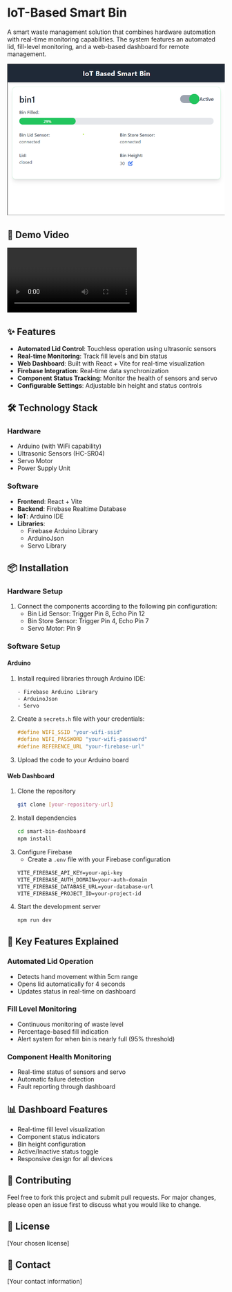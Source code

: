 # IoT-Based Smart Bin

A smart waste management solution that combines hardware automation with real-time monitoring capabilities. The system features an automated lid, fill-level monitoring, and a web-based dashboard for remote management.

![Smart Bin Dashboard](Readme-files/smart-bin.png)

## 🎥 Demo Video
<video src="https://raw.githubusercontent.com/curious-vv1/IoT-Based-Smart-Bin/blob/main/Readme-files/Smart-Bin-comp.mp4" controls="controls" style="max-width: 730px;">
</video>

## ✨ Features

- **Automated Lid Control**: Touchless operation using ultrasonic sensors
- **Real-time Monitoring**: Track fill levels and bin status
- **Web Dashboard**: Built with React + Vite for real-time visualization
- **Firebase Integration**: Real-time data synchronization
- **Component Status Tracking**: Monitor the health of sensors and servo
- **Configurable Settings**: Adjustable bin height and status controls

## 🛠️ Technology Stack

### Hardware
- Arduino (with WiFi capability)
- Ultrasonic Sensors (HC-SR04)
- Servo Motor
- Power Supply Unit

### Software
- **Frontend**: React + Vite
- **Backend**: Firebase Realtime Database
- **IoT**: Arduino IDE
- **Libraries**:
  - Firebase Arduino Library
  - ArduinoJson
  - Servo Library

## 📦 Installation

### Hardware Setup
1. Connect the components according to the following pin configuration:
   - Bin Lid Sensor: Trigger Pin 8, Echo Pin 12
   - Bin Store Sensor: Trigger Pin 4, Echo Pin 7
   - Servo Motor: Pin 9

### Software Setup

#### Arduino
1. Install required libraries through Arduino IDE:
   ```
   - Firebase Arduino Library
   - ArduinoJson
   - Servo
   ```
2. Create a `secrets.h` file with your credentials:
   ```cpp
   #define WIFI_SSID "your-wifi-ssid"
   #define WIFI_PASSWORD "your-wifi-password"
   #define REFERENCE_URL "your-firebase-url"
   ```
3. Upload the code to your Arduino board

#### Web Dashboard
1. Clone the repository
   ```bash
   git clone [your-repository-url]
   ```
2. Install dependencies
   ```bash
   cd smart-bin-dashboard
   npm install
   ```
3. Configure Firebase
   - Create a `.env` file with your Firebase configuration
   ```env
   VITE_FIREBASE_API_KEY=your-api-key
   VITE_FIREBASE_AUTH_DOMAIN=your-auth-domain
   VITE_FIREBASE_DATABASE_URL=your-database-url
   VITE_FIREBASE_PROJECT_ID=your-project-id
   ```
4. Start the development server
   ```bash
   npm run dev
   ```

## 🌟 Key Features Explained

### Automated Lid Operation
- Detects hand movement within 5cm range
- Opens lid automatically for 4 seconds
- Updates status in real-time on dashboard

### Fill Level Monitoring
- Continuous monitoring of waste level
- Percentage-based fill indication
- Alert system for when bin is nearly full (95% threshold)

### Component Health Monitoring
- Real-time status of sensors and servo
- Automatic failure detection
- Fault reporting through dashboard

## 📊 Dashboard Features

- Real-time fill level visualization
- Component status indicators
- Bin height configuration
- Active/Inactive status toggle
- Responsive design for all devices

## 🤝 Contributing

Feel free to fork this project and submit pull requests. For major changes, please open an issue first to discuss what you would like to change.

## 📝 License

[Your chosen license]

## 👥 Contact

[Your contact information]
